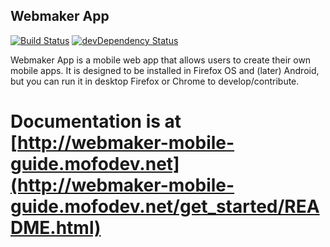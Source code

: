 ## Webmaker App

[![Build Status](https://travis-ci.org/mozillafordevelopment/webmaker-app.svg)](https://travis-ci.org/mozillafordevelopment/webmaker-app)
[![devDependency Status](https://david-dm.org/mozillafordevelopment/webmaker-app/dev-status.svg)](https://david-dm.org/mozillafordevelopment/webmaker-app#info=devDependencies)

Webmaker App is a mobile web app that allows users to create their own mobile apps. It is designed to be installed in Firefox OS and (later) Android, but you can run it in desktop Firefox or Chrome to develop/contribute.

# Documentation is at [http://webmaker-mobile-guide.mofodev.net](http://webmaker-mobile-guide.mofodev.net/get_started/README.html)
